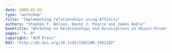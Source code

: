 ```yaml
---
date: 2009-01-01
type: "workshop"
title: "Implementing relationships using Affinity"
authors: "Stephen F. Nelson, David J. Pearce and James Noble"
booktitle: "Workshop on Relationships and Associations in Object-Oriented Languages (RAOOL)"
pages: "5--8"
copyright: "ACM Press"
DOI: "http://dx.doi.org/10.1145/1562100.1562102"
---
```


